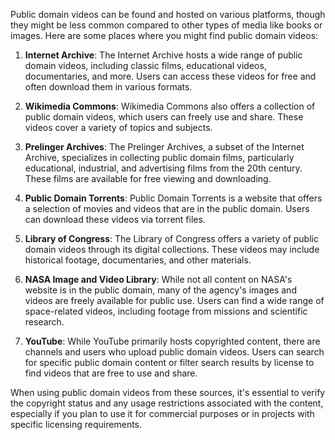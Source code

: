 Public domain videos can be found and hosted on various platforms, though they might be less common compared to other types of media like books or images. Here are some places where you might find public domain videos:

1. **Internet Archive**: The Internet Archive hosts a wide range of public domain videos, including classic films, educational videos, documentaries, and more. Users can access these videos for free and often download them in various formats.

2. **Wikimedia Commons**: Wikimedia Commons also offers a collection of public domain videos, which users can freely use and share. These videos cover a variety of topics and subjects.

3. **Prelinger Archives**: The Prelinger Archives, a subset of the Internet Archive, specializes in collecting public domain films, particularly educational, industrial, and advertising films from the 20th century. These films are available for free viewing and downloading.

4. **Public Domain Torrents**: Public Domain Torrents is a website that offers a selection of movies and videos that are in the public domain. Users can download these videos via torrent files.

5. **Library of Congress**: The Library of Congress offers a variety of public domain videos through its digital collections. These videos may include historical footage, documentaries, and other materials.

6. **NASA Image and Video Library**: While not all content on NASA's website is in the public domain, many of the agency's images and videos are freely available for public use. Users can find a wide range of space-related videos, including footage from missions and scientific research.

7. **YouTube**: While YouTube primarily hosts copyrighted content, there are channels and users who upload public domain videos. Users can search for specific public domain content or filter search results by license to find videos that are free to use and share.

When using public domain videos from these sources, it's essential to verify the copyright status and any usage restrictions associated with the content, especially if you plan to use it for commercial purposes or in projects with specific licensing requirements.